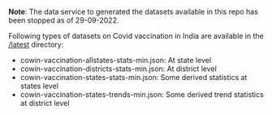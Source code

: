**Note**: The data service to generated the datasets available in this repo has been stopped as of 29-09-2022.

Following types of datasets on Covid vaccination in India are available in the [/latest](https://github.com/cowin-git-ashish/cowin-india-dataset/tree/main/latest) directory:

* cowin-vaccination-allstates-stats-min.json: At state level
* cowin-vaccination-districts-stats-min.json: At district level
* cowin-vaccination-states-stats-min.json: Some derived statistics at states level
* cowin-vaccination-states-trends-min.json: Some derived trend statistics at district level
